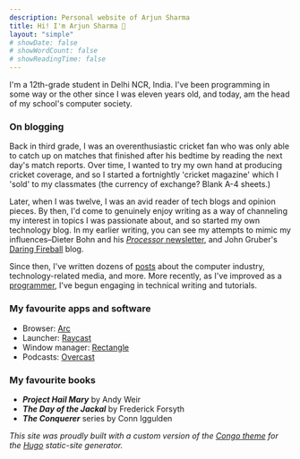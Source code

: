 ```yaml
---
description: Personal website of Arjun Sharma
title: Hi! I'm Arjun Sharma 👋
layout: "simple"
# showDate: false
# showWordCount: false
# showReadingTime: false
---
```


I'm a 12th-grade student in Delhi NCR, India. I've been programming in some way or the other since I was eleven years old, and today, am the head of my school's computer society.

### On blogging

Back in third grade, I was an overenthusiastic cricket fan who was only able to catch up on matches that finished after his bedtime by reading the next day's match reports. Over time, I wanted to try my own hand at producing cricket coverage, and so I started a fortnightly 'cricket magazine' which I 'sold' to my classmates (the currency of exchange? Blank A-4 sheets.)

Later, when I was twelve, I was an avid reader of tech blogs and opinion pieces. By then, I'd come to genuinely enjoy writing as a way of channeling my interest in topics I was passionate about, and so started my own technology blog. In my earlier writing, you can see my attempts to mimic my influences–Dieter Bohn and his [_Processor_ newsletter](https://www.theverge.com/processor-newsletter-dieter-bohn-show-video), and John Gruber's [Daring Fireball](https://daringfireball.net/) blog.

Since then, I've written dozens of [posts](/blog) about the computer industry, technology-related media, and more. More recently, as I've improved as a [programmer](https://github.com/ArjunS07), I've begun engaging in technical writing and tutorials.

### My favourite apps and software

* Browser: [Arc](https://arc.net/)
* Launcher: [Raycast](https://www.raycast.com/)
* Window manager: [Rectangle](https://rectangleapp.com/)
* Podcasts: [Overcast](https://overcast.fm/)

### My favourite books

* _**Project Hail Mary**_ by Andy Weir
* _**The Day of the Jackal**_ by Frederick Forsyth
* _**The Conquerer**_ series by Conn Iggulden


_This site was proudly built with a custom version of the [Congo theme](https://github.com/jpanther/congo) for the [Hugo](gohugo.io) static-site generator._
